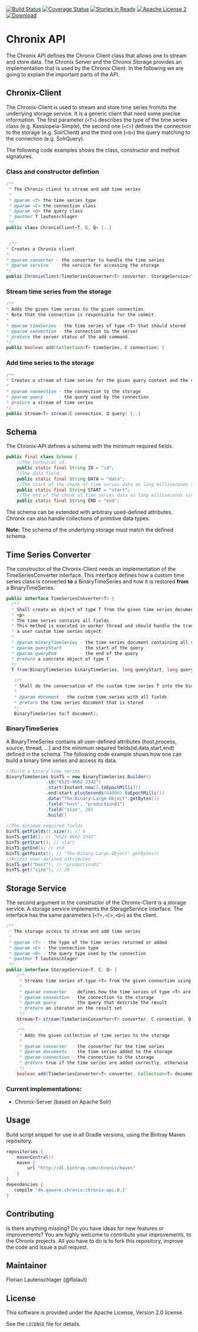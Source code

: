 [![Build Status](https://travis-ci.org/ChronixDB/chronix.api.svg)](https://travis-ci.org/ChronixDB/chronix.api)
[![Coverage Status](https://coveralls.io/repos/ChronixDB/chronix.api/badge.svg?branch=master&service=github)](https://coveralls.io/github/ChronixDB/chronix.api?branch=master)
[![Stories in Ready](https://badge.waffle.io/ChronixDB/chronix.api.png?label=ready&title=Ready)](https://waffle.io/ChronixDB/chronix.api)
[![Apache License 2](http://img.shields.io/badge/license-ASF2-blue.svg)](https://github.com/ChronixDB/chronix.api/blob/master/LICENSE)
[ ![Download](https://api.bintray.com/packages/chronix/maven/chronix-api/images/download.svg)](https://bintray.com/chronix/maven/chronix-api/_latestVersion)
# Chronix API
The Chronix API defines the Chronix Client class that allows one to stream and store data. 
The Chronix Server and the Chronix Storage provides an implementation that is used by the Chronix Client. 
In the following we are going to explain the important parts of the API.
## Chronix-Client
The Chronix-Client is used to stream and store time series from/to the underlying storage service.
It is a generic client that need some precise information.
The first parameter (`<T>`) describes the type of the time series class (e.g. Kassiopeia-Simple), the second one (`<C>`) defines the connection to the storage (e.g. SolrClient) and the third one (`<Q>`) the query matching to the connection (e.g. SolrQuery).

The following code examples shows the class, constructor and method signatures.
### Class and constructor defintion 
```java
/**
 * The Chronix client to stream and add time series
 *
 * @param <T> the time series type
 * @param <C> the connection class
 * @param <Q> the query class
 * @author f.lautenschlager
 */
public class ChronixClient<T, C, Q> {..}


 /**
* Creates a Chronix client.
*
* @param converter - the converter to handle the time series
* @param service   - the service for accessing the storage
*/
public ChronixClient(TimeSeriesConverter<T> converter, StorageService<T, C, Q> service) {
```

### Stream time series from the storage
```java
/**
* Adds the given time series to the given connection.
* Note that the connection is responsible for the commit.
*
* @param timeSeries - the time series of type <T> that should stored
* @param connection - the connection to the server
* @return the server status of the add command.
*/
public boolean add(Collection<T> timeSeries, C connection) {
```

### Add time series to the storage
```java
/**
* Creates a stream of time series for the given query context and the connection
*
* @param connection - the connection to the storage
* @param query      - the query used by the connection
* @return a stream of time series
*/
public Stream<T> stream(C connection, Q query) {..}
```

## Schema
The Chronix-API defines a schema with the minimum required fields.
```java
public final class Schema {
    //The technical id.
    public static final String ID = "id";
    //The data field.
    public static final String DATA = "data";
    //The start of the chunk of time series data as long milliseconds since 1970
    public static final String START = "start";
    //The end of the chunk of time series data as long milliseconds since 1970
    public static final String END = "end";
```
The schema can be extended with arbitrary used-defined attributes.
Chronix can also handle collections of primitive data types.

**Note:** The schema of the underlying storage must match the defined schema.
## Time Series Converter
The constructor of the Chronix-Client needs an implementation of the TimeSeriesConverter interface.
This interface defines how a custom time series class is converted **to** a BinaryTimeSeries and how it is restored **from** a BinaryTimeSeries.
```java
public interface TimeSeriesConverter<T> {
  /**
  * Shall create an object of type T from the given time series document.
  * <p>
  * The time series contains all fields.
  * This method is executed in worker thread and should handle the transformation into
  * a user custom time series object.
  *
  * @param binaryTimeSeries - the time series document containing all stored fields and values
  * @param queryStart       - the start of the query
  * @param queryEnd         - the end of the query
  * @return a concrete object of type T
  */
  T from(BinaryTimeSeries binaryTimeSeries, long queryStart, long queryEnd);

   /**
   * Shall do the conversation of the custom time series T into the binary time series that is stored.
   *
   * @param document - the custom time series with all fields
   * @return the time series document that is stored
   */
   BinaryTimeSeries to(T document);
```
### BinaryTimeSeries
 A BinaryTimeSeries contains all user-defined attributes (host,process, source, thread, ...) and the minimum required fields(id,data,start,end) defined in the schema.
 The following code example shows how one can build a binary time series and access its data.
 ```java
 //Build a binary time series
BinaryTimeSeries binTS = new BinaryTimeSeries.Builder()
                .id("6525-9662-2342")
                .start(Instant.now().toEpochMilli())
                .end(start.plusSeconds(64000).toEpochMilli())
                .data("The-Binary-Large-Object".getBytes())
                .field("host", "production01")
                .field("size", 20)
                .build()
                
//The minimum required fields
binTS.getFields().size(); // 6
binTS.getId(); // "6525-9662-2342"
binTS.getStart(); // start
binTS.getEnd(); // end
binTS.getPoints(); // "The-Binary-Large-Object".getBytes()
//Access user-defined attributes
binTS.get("host"); // "production01"
binTS.get("size"); // 20
 ```
 
## Storage Service
The second argument in the constructor of the Chronix-Client is a storage service.
A storage service implements the StorageService interface.
The interface has the same parameters (`<T>,<C>,<Q>`) as the client.
```java
/**
 * The storage access to stream and add time series
 *
 * @param <T> - the type of the time series returned or added
 * @param <C> - the connection type
 * @param <Q> - the query type used by the connection
 * @author f.lautenschlager
 */
public interface StorageService<T, C, Q> {
    /**
     * Streams time series of type <T> from the given connection using the given query.
     *
     * @param converter  - defines how the time series of type <T> are created
     * @param connection - the connection to the storage
     * @param query      - the query that describe the result
     * @return an iterator on the result set
     */
    Stream<T> stream(TimeSeriesConverter<T> converter, C connection, Q query);

    /**
     * Adds the given collection of time series to the storage
     *
     * @param converter  - the converter for the time series
     * @param documents  - the time series added to the storage
     * @param connection - the connection to the storage
     * @return true if the time series are added correctly, otherwise false
     */
    boolean add(TimeSeriesConverter<T> converter, Collection<T> documents, C connection);
```

### Current implementations:
- Chronix-Server (based on Apache Solr)

## Usage
Build script snippet for use in all Gradle versions, using the Bintray Maven repository:

```groovy
repositories {
    mavenCentral()
    maven { 
        url "http://dl.bintray.com/chronix/maven" 
    }
}
dependencies {
   compile 'de.qaware.chronix:chronix-api:0.1'
}
```

## Contributing

Is there anything missing? Do you have ideas for new features or improvements? You are highly welcome to contribute
your improvements, to the Chronix projects. All you have to do is to fork this repository,
improve the code and issue a pull request.

## Maintainer

Florian Lautenschlager (@flolaut)

## License

This software is provided under the Apache License, Version 2.0 license.

See the `LICENSE` file for details.
